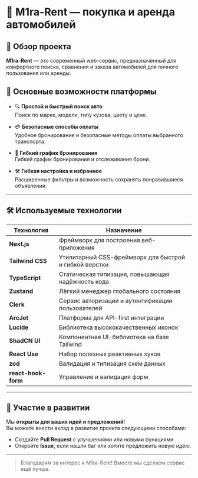 # 🚗 M1ra-Rent — покупка и аренда автомобилей

## 📌 Обзор проекта

**M1ra-Rent** — это современный web-сервис, предназначенный для комфортного поиска, сравнения и заказа автомобилей для личного пользования или аренды.

## 🎯 Основные возможности платформы

- 🔍 **Простой и быстрый поиск авто**  
  Поиск по марке, модели, типу кузова, цвету и цене.

- 💳 **Безопасные способы оплаты**  
  Удобное бронирование и безопасные методы оплаты выбранного транспорта.

- 📍 **Гибкий график бронирования**  
  Гибкий график бронирования и отслеживания брони.

- 🛠️ **Гибкая настройка и избранное**  
  Расширенные фильтры и возможность сохранять понравившиеся объявления.

---

## 🛠️ Используемые технологии

| Технология          | Назначение                                             |
| ------------------- | ------------------------------------------------------ |
| **Next.js**         | Фреймворк для построения веб-приложения                |
| **Tailwind CSS**    | Утилитарный CSS-фреймворк для быстрой и гибкой верстки |
| **TypeScript**      | Статическая типизация, повышающая надёжность кода      |
| **Zustand**         | Лёгкий менеджер глобального состояния                  |
| **Clerk**           | Сервис авторизации и аутентификации пользователей      |
| **ArcJet**          | Платформа для API-first интеграции                     |
| **Lucide**          | Библиотека высококачественных иконок                   |
| **ShadCN UI**       | Компонентная UI-библиотека на базе Tailwind            |
| **React Use**       | Набор полезных реактивных хуков                        |
| **zod**             | Валидация и типизация схем данных                      |
| **react-hook-form** | Управление и валидация форм                            |

---

## 🤝 Участие в развитии

Мы **открыты для ваших идей и предложений**!  
Вы можете внести вклад в развитие проекта следующими способами:

- Создайте **Pull Request** с улучшениями или новыми функциями.
- Откройте **Issue**, если нашли баг или хотите предложить новую идею.

---

> Благодарим за интерес к M1ra-Rent! Вместе мы сделаем сервис ещё лучше.
